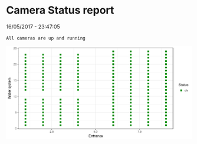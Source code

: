 Camera Status report
================
16/05/2017 - 23:47:05

    All cameras are up and running

![](camreport_files/figure-markdown_github/unnamed-chunk-2-1.png)

